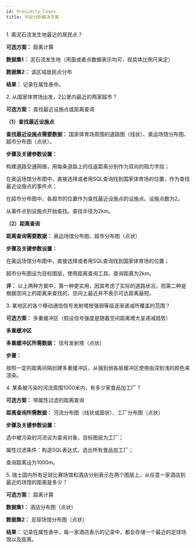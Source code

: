 ```yaml
---
id: Proximity_Cases
title: 邻近分析解决方案
---
```

1\. 离泥石流发生地最近的居民点？

**可选方案：** 距离计算

**数据集1：** 泥石流发生地（用面或者点数据表示均可，视具体比例尺来定）

**数据集2：** 该区域居民点分布

**结果：** 记录在属性表中。

2\. 从国家体育场出发，2公里内最近的两家超市？

**可选方案：** 查找最近设施点或距离查询

**（1）查找最近设施点**

**查找最近设施点需要数据：** 国家体育场周围的道路图（线状）、奥运场馆分布图、超市分布图（点状）。

**步骤及关键参数设置：**

构建道路交通网络，用每条道路上的往返距离分别作为双向的阻力字段；

在奥运场馆分布图中，直接选择或者用SQL查询找到国家体育场的位置，作为查找最近设施点的事件点；

在超市分布图中，各超市的位置作为查找最近设施点的设施点。设施点数为2。

从事件点到设施点开始查找。查找半径为2km。

**（2）距离查询**

**距离查询需要数据：** 奥运场馆分布图、超市分布图（点状）

**步骤及关键参数设置：**

在奥运场馆分布图中，直接选择或者用SQL查询找到国家体育场的位置；

超市分布图设为目标图层，使用距离查询工具。查询距离为2km。

**评：** 以上两种方案中，第一种更实用，因其考虑了实际的道路状况，而第二种是根据空间上的距离来查找的，空间上最近并不表示可达距离最短。

3\. 某地区的各个移动通信信号发射塔按强弱等级逐渐递减所覆盖的范围？

**可选方案：** 多重缓冲区（假设信号强度是随着空间距离增大呈递减趋势）

**多重缓冲区**

**多重缓冲区所需数据：** 信号发射塔（点状）

**步骤：**

按照一定的距离间隔创建多重缓冲区，从强到弱各层缓冲区使用由深到浅的颜色来渲染。

4\. 某条被污染的河流周围1000米内，有多少家食品加工厂？

**可选方案：** 带属性过滤的距离查询

**距离查询所需数据：** 河流分布图（线状或面状）、工厂分布图（点状）

**步骤及关键参数设置：**

选中被污染的河流设为查询对象，目标图层为工厂；

属性过滤条件：构造SQL表达式，选出所有食品加工厂；

查询距离设为1000m。

5\. 瑞士国内所有足球比赛场馆和酒店分别表示在两个图层上，从任意一家酒店到最近的场馆的距离是多少？

**可选方案：** 距离计算

**数据集1：** 酒店分布图（点状）

**数据集2：** 足球场馆分布图（点状）

**结果：** 记录在属性表中，每一家酒店表示的记录中，都会存储一个最近的足球场馆以及距离。